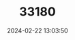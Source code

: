 ---
title: "33180"
category: "Calophyllum soulattri"
draft: false
date: 2024-02-22 13:03:50
languages:
  Indonesian: ["Malangmalang"]
---